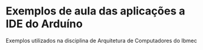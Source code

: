 # Exemplos de aula das aplicações a IDE do Arduíno
Exemplos utilizados na disciplina de Arquitetura de Computadores do Ibmec
